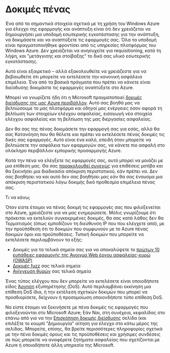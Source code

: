 <properties
   pageTitle="Πένα δοκιμές | Microsoft Azure"
   description="Το άρθρο παρέχει μια επισκόπηση των το διείσδυσης δοκιμές διαδικασία (pentest) και πώς να εκτελέσετε pentest σύμφωνα με τις εφαρμογές που εκτελούνται στο Azure υποδομή."
   services="security"
   documentationCenter="na"
   authors="YuriDio"
   manager="swadhwa"
   editor="TomSh"/>

<tags
   ms.service="security"
   ms.devlang="na"
   ms.topic="article"
   ms.tgt_pltfrm="na"
   ms.workload="na"
   ms.date="10/25/2016"
   ms.author="yurid"/>

# <a name="pen-testing"></a>Δοκιμές πένας

Ένα από τα σημαντικά στοιχεία σχετικά με τη χρήση του Windows Azure για έλεγχο της εφαρμογής και ανάπτυξη είναι ότι δεν χρειάζεται να δημιουργήσει μια υποδομή εσωτερικής εγκατάστασης για την ανάπτυξη, να δοκιμάσετε και να αναπτύξετε τις εφαρμογές σας. Όλα τα υποδομή είναι πραγματοποιήθηκε φροντίσει από τις υπηρεσίες πλατφόρμας του Windows Azure. Δεν χρειάζεται να ανησυχείτε για requisitioning, κατά τη λήψη, και "μετάγγισης και στοίβαξης" το δικό σας υλικό εσωτερικής εγκατάστασης.

Αυτό είναι εξαιρετικό – αλλά εξακολουθείτε να χρειάζεστε για να βεβαιωθείτε ότι μπορείτε να εκτελέσετε την κανονική ασφάλεια επιμέλεια. Ένα από τα βασικά πράγματα που πρέπει να κάνετε είναι διείσδυσης δοκιμάστε τις εφαρμογές αναπτύξετε στο Azure.

Μπορεί να γνωρίζετε ήδη ότι η Microsoft πραγματοποιεί [δοκιμές διείσδυσης της μας Azure περιβάλλον](https://gallery.technet.microsoft.com/Cloud-Red-Teaming-b837392e). Αυτό σας βοηθά μας να βελτιώσουμε το μας πλατφόρμα και οδηγοί μας ενέργειες όσον αφορά τη βελτίωση των στοιχείων ελέγχου ασφαλείας, εισαγωγή νέα στοιχεία ελέγχου ασφαλείας και τη βελτίωση της μας διεργασίες ασφαλείας.

Δεν θα σας της πένας δοκιμάσετε την εφαρμογή σας για εσάς, αλλά θα σας Κατανόηση που θα θέλετε και πρέπει να εκτελέσετε πένας δοκιμές τις δικές σας εφαρμογές. Αυτό είναι ένα καλό, επειδή όταν μπορείτε να βελτιώσετε την ασφάλεια των εφαρμογών σας, να κάνετε πιο ασφαλή στο ολόκληρο περιβάλλον εμπορικής προσαρμογής Azure.

Κατά την πένα να ελέγξετε τις εφαρμογές σας, αυτό μπορεί να μοιάζει με μια επίθεση μας. Θα σας [παρακολουθεί συνεχώς](http://blogs.msdn.com/b/azuresecurity/archive/2015/07/05/best-practices-to-protect-your-azure-deployment-against-cloud-drive-by-attacks.aspx) για επιθέσεις μοτίβα και θα ξεκινήσει μια διαδικασία απόκριση περιστατικού, εάν πρέπει να. Δεν σας βοηθήσει να και αυτό δεν σας βοηθήσει μας εάν θα σας έναυσμα μια απόκριση περιστατικού λόγω δοκιμής δικό προθεσμία επιμέλεια πένας σας.

Τι να κάνω;

Όταν είστε έτοιμοι να πένας δοκιμή τις εφαρμογές σας που φιλοξενείται στο Azure, χρειάζεστε για να μας ενημερώσετε. Μόλις γνωρίζουμε ότι πρόκειται να εκτελούν συγκεκριμένες δοκιμές, θα σας κατά λάθος δεν θα Τερματισμός (όπως εμποδίζουν τη διεύθυνση IP που που ελέγχετε από), με την προϋπόθεση ότι το δοκιμών που συμφωνούν με το Azure πένας δοκιμών όροι και προϋποθέσεις.
Τυπική δοκιμών που μπορείτε να εκτελέσετε περιλαμβάνουν τα εξής:

- Δοκιμές για τα τελικά σημεία σας για να αποκαλύψετε το [πρώτων 10 ευπάθειες εφαρμογής της Άνοιγμα Web έργου ασφαλείας-ευρώ (OWASP)](https://www.owasp.org/index.php/Category:OWASP_Top_Ten_Project)
- [Δοκιμές fuzz](https://blogs.microsoft.com/cybertrust/2007/09/20/fuzz-testing-at-microsoft-and-the-triage-process/) σας τελικά σημεία
- [Ανίχνευση θυρών](https://en.wikipedia.org/wiki/Port_scanner) σας τελικά σημεία

Ένας τύπος ελέγχου που δεν μπορείτε να εκτελέσετε είναι οποιοδήποτε είδος [Άρνηση](https://en.wikipedia.org/wiki/Denial-of-service_attack) εξυπηρέτησης (DoS). Αυτό περιλαμβάνει εκκίνηση μια επίθεση DoS ίδια, ή την εκτέλεση σχετικών δοκιμών που μπορεί να προσδιορίσετε, δείχνουν ή προσομοίωση οποιονδήποτε τύπο επίθεση DoS.

Να είστε έτοιμοι να ξεκινήσετε με πένα δοκιμές τις εφαρμογές που φιλοξενούνται στο Microsoft Azure; Εάν Ναι, στη συνέχεια, κεφαλίδας στο επάνω από για να την [Επισκόπηση δοκιμής διείσδυσης](https://security-forms.azure.com/penetration-testing/terms) σελίδα (και επιλέξτε το κουμπί "Δημιουργία" αίτηση για έλεγχο στο κάτω μέρος της σελίδας. Μπορείτε, επίσης, θα βρείτε περισσότερες πληροφορίες σχετικά με την πένα δοκιμές όρους και τις προϋποθέσεις και χρήσιμες συνδέσεις σε πώς μπορείτε να αναφέρετε ζητήματα ασφαλείας που σχετίζονται με Azure ή οποιαδήποτε άλλη υπηρεσία της Microsoft.

